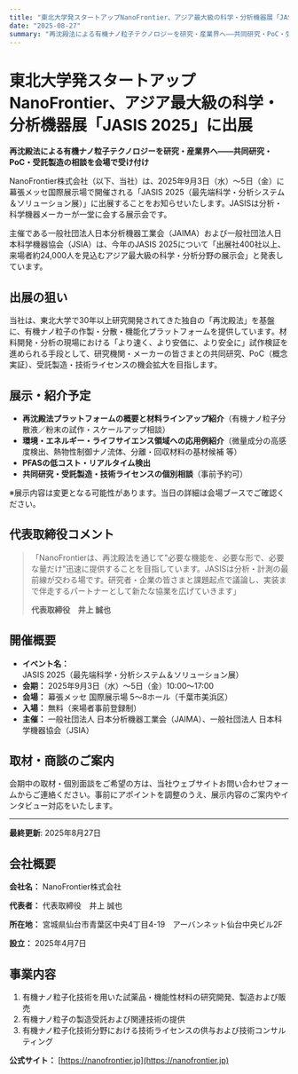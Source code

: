 ```yaml
---
title: "東北大学発スタートアップNanoFrontier、アジア最大級の科学・分析機器展「JASIS 2025」に出展"
date: "2025-08-27"
summary: "再沈殿法による有機ナノ粒子テクノロジーを研究・産業界へ——共同研究・PoC・受託製造の相談を会場で受け付け"
---
```


# 東北大学発スタートアップNanoFrontier、アジア最大級の科学・分析機器展「JASIS 2025」に出展

**再沈殿法による有機ナノ粒子テクノロジーを研究・産業界へ——共同研究・PoC・受託製造の相談を会場で受け付け**

NanoFrontier株式会社（以下、当社）は、2025年9月3日（水）〜5日（金）に幕張メッセ国際展示場で開催される「JASIS 2025（最先端科学・分析システム＆ソリューション展）」に出展することをお知らせいたします。JASISは分析・科学機器メーカーが一堂に会する展示会です。

主催である一般社団法人日本分析機器工業会（JAIMA）および一般社団法人日本科学機器協会（JSIA）は、今年のJASIS 2025について「出展社400社以上、来場者約24,000人を見込むアジア最大級の科学・分析分野の展示会」と発表しています。

## 出展の狙い

当社は、東北大学で30年以上研究開発されてきた独自の「再沈殿法」を基盤に、有機ナノ粒子の作製・分散・機能化プラットフォームを提供しています。材料開発・分析の現場における「より速く、より安価に、より安全に」試作検証を進められる手段として、研究機関・メーカーの皆さまとの共同研究、PoC（概念実証）、受託製造・技術ライセンスの機会拡大を目指します。

## 展示・紹介予定

- **再沈殿法プラットフォームの概要と材料ラインアップ紹介**（有機ナノ粒子分散液／粉末の試作・スケールアップ相談）
- **環境・エネルギー・ライフサイエンス領域への応用例紹介**（微量成分の高感度検出、熱物性制御ナノ流体、分離・回収材料の基材候補 等）
- **PFASの低コスト・リアルタイム検出**
- **共同研究・受託製造・技術ライセンスの個別相談**（事前予約可）

※展示内容は変更となる可能性があります。当日の詳細は会場ブースでご確認ください。

## 代表取締役コメント

> 「NanoFrontierは、再沈殿法を通じて"必要な機能を、必要な形で、必要な量だけ"迅速に提供することを目指しています。JASISは分析・計測の最前線が交わる場です。研究者・企業の皆さまと課題起点で議論し、実装まで伴走するパートナーとして新たな協業を広げていきます」
> 
> **代表取締役　井上 誠也**

## 開催概要

- **イベント名：** JASIS 2025（最先端科学・分析システム＆ソリューション展）
- **会期：** 2025年9月3日（水）〜5日（金）10:00〜17:00
- **会場：** 幕張メッセ 国際展示場 5〜8ホール（千葉市美浜区）
- **入場：** 無料（来場者事前登録制）
- **主催：** 一般社団法人 日本分析機器工業会（JAIMA）、一般社団法人 日本科学機器協会（JSIA）

## 取材・商談のご案内

会期中の取材・個別面談をご希望の方は、当社ウェブサイトお問い合わせフォームからご連絡ください。事前にアポイントを調整のうえ、展示内容のご案内やインタビュー対応をいたします。

---

**最終更新**: 2025年8月27日

## 会社概要

**会社名：** NanoFrontier株式会社

**代表者：** 代表取締役　井上 誠也

**所在地：** 宮城県仙台市青葉区中央4丁目4-19　アーバンネット仙台中央ビル2F

**設立：** 2025年4月7日

## 事業内容

1. 有機ナノ粒子化技術を用いた試薬品・機能性材料の研究開発、製造および販売
2. 有機ナノ粒子の製造受託および関連技術の提供
3. 有機ナノ粒子化技術分野における技術ライセンスの供与および技術コンサルティング

**公式サイト：** [https://nanofrontier.jp](https://nanofrontier.jp) 